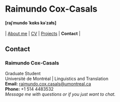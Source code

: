 # Raimundo Cox-Casals
#### [rajˈmundo ˈkɑks kəˈzaɫs]

| [About me](README.md) | [CV](cv.md) | [Projects](projects.md) | **Contact** |

## Contact
### Raimundo Cox-Casals
Graduate Student  
Université de Montréal | Linguistics and Translation  
**Email:** raimundo.cox.casals@umontreal.ca  
**Phone:** +1 514 4483532  
_Message me with questions or if you just want to chat._

